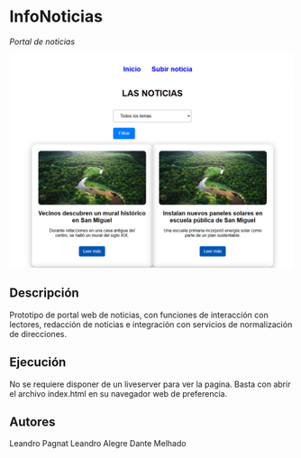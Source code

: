 # InfoNoticias

*Portal de noticias*

![Captura del portal](InfoNoticias/assets/resources/image/screenshot.png)

## Descripción
Prototipo de portal web de noticias, con funciones de interacción con lectores, redacción de noticias e integración con servicios de normalización de direcciones.

## Ejecución
No se requiere disponer de un liveserver para ver la pagina. Basta con abrir el archivo index.html en su navegador web de preferencia.

## Autores
Leandro Pagnat
Leandro Alegre
Dante Melhado